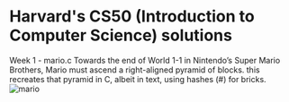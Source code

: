 # Harvard's CS50 (Introduction to Computer Science) solutions

Week 1 - mario.c
Towards the end of World 1-1 in Nintendo’s Super Mario Brothers, Mario must ascend a right-aligned pyramid of blocks. this recreates that pyramid in C, albeit in text, using hashes (#) for bricks. 
![mario](https://user-images.githubusercontent.com/100543895/158593257-8208ff79-fd5a-4cb8-bc2b-2cee31e0457c.png)



